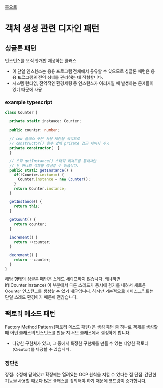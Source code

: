 [홈으로](https://github.com/JJongTaeng/design-pattern-js)

# 객체 생성 관련 디자인 패턴

## 싱글톤 패턴

인스턴스를 오직 한개만 제공하는 클래스

- 이 단일 인스턴스는 응용 프로그램 전체에서 공유할 수 있으므로 싱글톤 패턴은 응용 프로그램의 전역 상태를 관리하는 데 적합합니다.
- 시스템 런타임, 전역적인 환경세팅 등 인스턴스가 여러개일 때 발생하는 문제들이 있기 때문에 사용

### example typescript

```typescript
class Counter {

  private static instance: Counter;

  public counter: number;

  // new 클래스 구문 사용 제한을 목적으로
  // constructor() 함수 앞에 private 접근 제어자 추가
  private constructor() {
  }

  // 오직 getInstance() 스태틱 메서드를 통해서만
  // 단 하나의 객체를 생성할 수 있습니다.
  public static getInstance() {
    if(!Counter.instance) {
      Counter.instance = new Counter();
    }
    return Counter.instance;
  }

  getInstance() {
    return this;
  }

  getCount() {
    return counter;
  }

  increment() {
    return ++counter;
  }

  decrement() {
    return --counter;
  }
}
```

해당 형태의 싱긑톤 패턴은 스레드 세이프하지 않습니다. 왜냐하면 if(!Counter.instance) 이 부분에서 다른 스레드가 동시에 평가를 내려서 새로운 Counter 인스턴스를 생성할 수 있기 때문입니다.
하지만 기본적으로 자바스크립트는 단일 스레드 환경이기 때문에 괜찮습니다.

## 팩토리 메소드 패턴

Factory Method Pattern (팩토리 메소드 패턴) 은 생성 패턴 중 하나로 객체를 생성할 때 어떤 클래스의 인스턴스를 만들 지 서브 클래스에서 결정하게 합니다.

- 다양한 구현체가 있고, 그 중에서 특정한 구현체를 만들 수 있는 다양한 팩토리(Creator)를 제공할 수 있습니다.

### 장단점
장점: 수정에 닫혀있고 확장에는 열려있는 OCP 원칙을 지킬 수 있다는 점
단점: 간단한 기능을 사용할 때보다 많은 클래스를 정의해야 하기 때문에 코드량이 증가합니다.